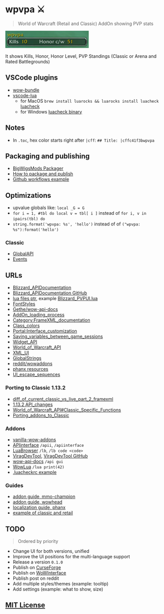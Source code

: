 # wpvpa ⚔️

> World of Warcraft (Retail and Classic) AddOn showing PVP stats

![UI-preview](screenshot.png)

It shows Kills, Honor, Honor Level, PVP Standings (Classic or Arena and Rated Battlegrounds)

## VSCode plugins

- [wow-bundle](https://marketplace.visualstudio.com/items?itemName=Septh.wow-bundle)
- [vscode-lua](https://marketplace.visualstudio.com/items?itemName=trixnz.vscode-lua)
  - for MacOS `brew install luarocks && luarocks install luacheck` [luacheck](https://github.com/mpeterv/luacheck)
  - for Windows [luacheck binary](https://github.com/mpeterv/luacheck#windows-binary-download)

## Notes

- In `.toc`, hex color starts right after `|cff`: `## Title: |cffc41f3bwpvpa`

## Packaging and publishing

- [BigWigsMods Packager](https://github.com/BigWigsMods/packager)
- [How to package and publish](https://www.wowinterface.com/forums/showthread.php?t=55801)
- [Github workflows example](https://github.com/mooreatv/NeatMinimap/blob/master/.github/workflows/packaging.yaml)

## Optimizations

- upvalue globals like: `local _G = G`
- `for i = 1, #tbl do local v = tbl[ i ]` instead of  `for i, v in ipairs(tbl) do`
- `string.format('wpvpa: %s', 'hello')` instead of of `("wpvpa: %s"):format('hello')`

### Classic

- [GlobalAPI](https://github.com/Ketho/BlizzardInterfaceResources/blob/classic/Resources/GlobalAPI.lua)
- [Events](https://github.com/Ketho/BlizzardInterfaceResources/blob/classic/Resources/Events.lua)

## URLs

- [Blizzard_APIDocumentation](https://www.townlong-yak.com/framexml/live/Blizzard_APIDocumentation)
- [Blizzard_APIDocumentation GitHub](https://github.com/Gethe/wow-ui-source/tree/ptr/AddOns/Blizzard_APIDocumentation)
- [lua files ptr](https://www.townlong-yak.com/framexml/ptr), example [Blizzard_PVPUI.lua](https://www.townlong-yak.com/framexml/ptr/Blizzard_PVPUI/Blizzard_PVPUI.lua)
- [FontStyles](https://www.townlong-yak.com/framexml/29701/SharedFontStyles.xml)
- [Gethe/wow-api-docs](https://github.com/Gethe/wow-api-docs)
- [AddOn_loading_process](https://wow.gamepedia.com/AddOn_loading_process)
- [Category:FrameXML_documentation](https://wow.gamepedia.com/Category:FrameXML_documentation)
- [Class_colors](https://wow.gamepedia.com/Class_colors)
- [Portal:Interface_customization](https://wowwiki.fandom.com/wiki/Portal:Interface_customization)
- [Saving_variables_between_game_sessions](https://wowwiki.fandom.com/wiki/Saving_variables_between_game_sessions)
- [Widget_API](https://wowwiki.fandom.com/wiki/Widget_API)
- [World_of_Warcraft_API](https://wowwiki.fandom.com/wiki/World_of_Warcraft_API)
- [XML_UI](https://wowwiki.fandom.com/wiki/XML_UI)
- [GlobalStrings](https://www.townlong-yak.com/framexml/beta/GlobalStrings.lua)
- [reddit/wowaddons](https://www.reddit.com/r/wowaddons)
- [phanx resources](https://phanx.net/addons/resources)
- [UI_escape_sequences](https://wow.gamepedia.com/UI_escape_sequences)

### Porting to Classic 1.13.2

- [diff_of_current_classic_vs_live_part_2_framexml](https://www.reddit.com/r/classicwow/comments/bnn2jp/diff_of_current_classic_vs_live_part_2_framexml/)
- [1.13.2 API_changes](https://wow.gamepedia.com/Patch_1.13.2/API_changes)
- [World_of_Warcraft_API#Classic_Specific_Functions](https://wow.gamepedia.com/World_of_Warcraft_API#Classic_Specific_Functions)
- [Porting_addons_to_Classic](https://wow.gamepedia.com/Porting_addons_to_Classic)

### Addons

- [vanilla-wow-addons](https://github.com/ericraio/vanilla-wow-addons)
- [APIinterface](https://www.curseforge.com/wow/addons/apiinterface) `/apii`, `/apiinterface`
- [LuaBrowser](https://www.wowinterface.com/downloads/info12970-LuaBrowser.html) `/lb`, `/lb code <code>`
- [ViragDevTool](https://www.curseforge.com/wow/addons/varrendevtool), [ViragDevTool GitHub](https://github.com/varren/ViragDevTool/)
- [wow-api-docs](https://github.com/Gethe/wow-api-docs) `/api gui`
- [WowLua](https://www.curseforge.com/wow/addons/wowlua) `/lua print(42)`
- [.luacheckrc example](https://github.com/WeakAuras/WeakAuras2/blob/master/.luacheckrc)

### Guides

- [addon guide, mmo-champion](https://www.mmo-champion.com/threads/817817-Creating-Your-Own-WoW-Addon)
- [addon guide, wowhead](https://www.wowhead.com/guide=1949/wow-addon-writing-guide-part-one-how-to-make-your-first-addon)
- [localization guide, phanx](https://phanx.net/addons/tutorials/localize)
- [example of classic and retail](https://github.com/jordonwow/omnibar)

## TODO

> Ordered by priority

- Change UI for both versions, unified
- Improve the UI positions for the multi-language support
- Release a version `0.1.0`
- Publish on [CurseForge](https://authors.curseforge.com/knowledge-base/world-of-warcraft/527-preparing-the-packagemeta-file)
- Publish on [WoWInterface](https://www.wowinterface.com/forums/showthread.php?t=51553)
- Publish post on reddit
- Add multiple styles/themes (example: tooltip)
- Add settings (example: what to show, size)

## [MIT License](LICENSE.md)
